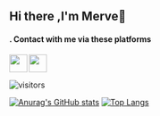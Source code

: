 ## Hi there ,I'm Merve👋

#### . Contact with me via these platforms 

 
 
 
 [<img height="32" width="32" align="left"  src="https://unpkg.com/simple-icons@v4/icons/linkedin.svg" />][Linkedin]           [<img height="32" width="32" src="https://unpkg.com/simple-icons@v4/icons/gmail.svg" />][gmail]
 
 
  ![visitors](https://visitor-badge.glitch.me/badge?page_id=merveakbulutt.merveakbulutt)
  
 [Linkedin]:https://www.linkedin.com/in/merve-akbulut-73ab5020a/
 [gmail]:mailto:akbulut.merve75@gmail.com
 
 
 
[![Anurag's GitHub stats](https://github-readme-stats.vercel.app/api?username=merveakbulutt&theme=tokyonight)](https://github.com/merveakbulutt/github-readme-stats)  [![Top Langs](https://github-readme-stats.vercel.app/api/top-langs/?username=merveakbulutt&layout=compact&theme=tokyonight)](https://github.com/merveakbulutt/github-readme-stats)


